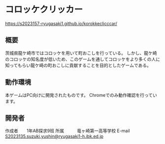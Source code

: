 # コロッケクリッカー
https://s2023157-ryugasaki1.github.io/korokkeclicccar/
## 概要
茨城県龍ケ崎市ではコロッケを用いて町おこしを行っている。
しかし、龍ケ崎のコロッケの知名度が低いため、このゲームを通してコロッケをより多くの人に知ってもらい龍ケ崎の町おこしに貢献することを目的としたゲームである。

## 動作環境
本ゲームはPC向けに開発されたものです。
Chromeでのみ動作確認を行っています。


## 開発者
作成者　　1年AB探求9班
所属　　　竜ヶ崎第一高等学校
E-mail　　S2023135.suzuki.yushin@ryugasaki1-h.ibk.ed.jp

